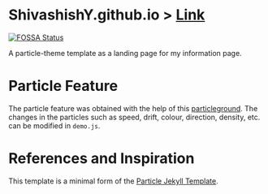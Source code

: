 # ShivashishY.github.io > [Link](https://shivashishy.github.io/)
[![FOSSA Status](https://app.fossa.io/api/projects/git%2Bgithub.com%2FShivashishY%2FShivashishY.github.io.svg?type=shield)](https://app.fossa.io/projects/git%2Bgithub.com%2FShivashishY%2FShivashishY.github.io?ref=badge_shield)


A particle-theme template as a landing page for my information page.

# Particle Feature

The particle feature was obtained with the help of this [particleground](https://github.com/jnicol/particleground). The changes in the particles such as speed, drift, colour, direction, density, etc. can be modified in `demo.js`.


# References and Inspiration

This template is a minimal form of the [Particle Jekyll Template](https://github.com/nrandecker/particle).


